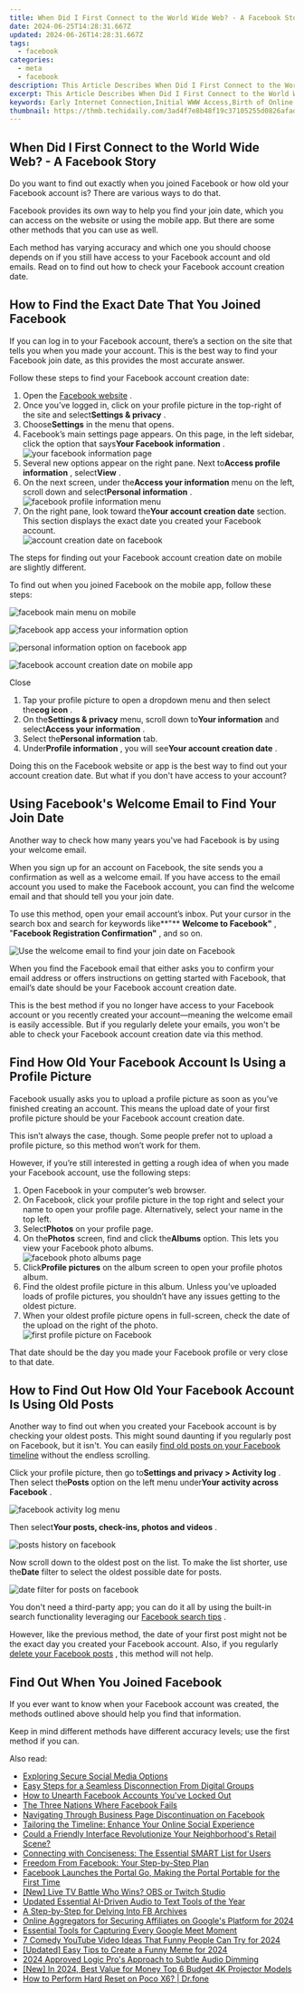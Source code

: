 ```yaml
---
title: When Did I First Connect to the World Wide Web? - A Facebook Story
date: 2024-06-25T14:28:31.667Z
updated: 2024-06-26T14:28:31.667Z
tags:
  - facebook
categories:
  - meta
  - facebook
description: This Article Describes When Did I First Connect to the World Wide Web? - A Facebook Story
excerpt: This Article Describes When Did I First Connect to the World Wide Web? - A Facebook Story
keywords: Early Internet Connection,Initial WWW Access,Birth of Online World,Personal WWW Experience,First Web Entry History,Connecting to Web Beginning,My WWW Introduction Story
thumbnail: https://thmb.techidaily.com/3ad4f7e8b48f19c37105255d0826afad52f6608bef33c5c37cef1bfce8aa66b0.jpeg
---
```


## When Did I First Connect to the World Wide Web? - A Facebook Story

 Do you want to find out exactly when you joined Facebook or how old your Facebook account is? There are various ways to do that.

 Facebook provides its own way to help you find your join date, which you can access on the website or using the mobile app. But there are some other methods that you can use as well.

 Each method has varying accuracy and which one you should choose depends on if you still have access to your Facebook account and old emails. Read on to find out how to check your Facebook account creation date.

## How to Find the Exact Date That You Joined Facebook

 If you can log in to your Facebook account, there’s a section on the site that tells you when you made your account. This is the best way to find your Facebook join date, as this provides the most accurate answer.

Follow these steps to find your Facebook account creation date:

1. Open the [Facebook website](https://www.facebook.com/) .
2. Once you’ve logged in, click on your profile picture in the top-right of the site and select**Settings & privacy** .
3. Choose**Settings** in the menu that opens.
4. Facebook’s main settings page appears. On this page, in the left sidebar, click the option that says**Your Facebook information** .  
![your facebook information page](https://static1.makeuseofimages.com/wordpress/wp-content/uploads/2023/06/your-facebook-information-page.jpg)
5. Several new options appear on the right pane. Next to**Access profile information** , select**View** .
6. On the next screen, under the**Access your information** menu on the left, scroll down and select**Personal information** .  
![facebook profile information menu](https://static1.makeuseofimages.com/wordpress/wp-content/uploads/2023/06/facebook-profile-information-menu.jpg)
7. On the right pane, look toward the**Your account creation date** section. This section displays the exact date you created your Facebook account.  
![account creation date on facebook](https://static1.makeuseofimages.com/wordpress/wp-content/uploads/2023/06/account-creation-date-on-facebook.jpg)

 The steps for finding out your Facebook account creation date on mobile are slightly different.

 To find out when you joined Facebook on the mobile app, follow these steps:

![facebook main menu on mobile](https://static1.makeuseofimages.com/wordpress/wp-content/uploads/2023/06/facebook-main-menu-on-mobile.jpg)

![facebook app access your information option](https://static1.makeuseofimages.com/wordpress/wp-content/uploads/2023/06/facebook-app-access-your-information-option.jpg)

![personal information option on facebook app](https://static1.makeuseofimages.com/wordpress/wp-content/uploads/2023/06/personal-information-option-on-facebook-app.jpg)

![facebook account creation date on mobile app](https://static1.makeuseofimages.com/wordpress/wp-content/uploads/2023/06/facebook-account-creation-date-on-mobile-app.jpg)

Close

1. Tap your profile picture to open a dropdown menu and then select the**cog icon** .
2. On the**Settings & privacy** menu, scroll down to**Your information** and select**Access your information** .
3. Select the**Personal information** tab.
4. Under**Profile information** , you will see**Your account creation date** .

 Doing this on the Facebook website or app is the best way to find out your account creation date. But what if you don't have access to your account?

## Using Facebook's Welcome Email to Find Your Join Date

 Another way to check how many years you've had Facebook is by using your welcome email.

 When you sign up for an account on Facebook, the site sends you a confirmation as well as a welcome email. If you have access to the email account you used to make the Facebook account, you can find the welcome email and that should tell you your join date.

 To use this method, open your email account’s inbox. Put your cursor in the search box and search for keywords like**"** **Welcome to Facebook"** , "**Facebook Registration Confirmation"** , and so on.

![Use the welcome email to find your join date on Facebook](https://static1.makeuseofimages.com/wordpress/wp-content/uploads/2021/04/facebook-welcome-email.png)

 When you find the Facebook email that either asks you to confirm your email address or offers instructions on getting started with Facebook, that email’s date should be your Facebook account creation date.

 This is the best method if you no longer have access to your Facebook account or you recently created your account—meaning the welcome email is easily accessible. But if you regularly delete your emails, you won't be able to check your Facebook account creation date via this method.

## Find How Old Your Facebook Account Is Using a Profile Picture

 Facebook usually asks you to upload a profile picture as soon as you’ve finished creating an account. This means the upload date of your first profile picture should be your Facebook account creation date.

 This isn’t always the case, though. Some people prefer not to upload a profile picture, so this method won’t work for them.

 However, if you’re still interested in getting a rough idea of when you made your Facebook account, use the following steps:

1. Open Facebook in your computer’s web browser.
2. On Facebook, click your profile picture in the top right and select your name to open your profile page. Alternatively, select your name in the top left.
3. Select**Photos** on your profile page.
4. On the**Photos** screen, find and click the**Albums** option. This lets you view your Facebook photo albums.  
![facebook photo albums page](https://static1.makeuseofimages.com/wordpress/wp-content/uploads/2023/06/facebook-photo-albums-page-1.jpg)
5. Click**Profile pictures** on the album screen to open your profile photos album.
6. Find the oldest profile picture in this album. Unless you’ve uploaded loads of profile pictures, you shouldn’t have any issues getting to the oldest picture.
7. When your oldest profile picture opens in full-screen, check the date of the upload on the right of the photo.  
![first profile picture on Facebook](https://static1.makeuseofimages.com/wordpress/wp-content/uploads/2023/06/first-profile-picture-on-facebook.jpg)

 That date should be the day you made your Facebook profile or very close to that date.

## How to Find Out How Old Your Facebook Account Is Using Old Posts

 Another way to find out when you created your Facebook account is by checking your oldest posts. This might sound daunting if you regularly post on Facebook, but it isn't. You can easily [find old posts on your Facebook timeline](https://www.makeuseof.com/tag/5-tools-help-find-anything-facebook-timeline/) without the endless scrolling.

 Click your profile picture, then go to**Settings and privacy > Activity log** . Then select the**Posts** option on the left menu under**Your activity across Facebook** .

![facebook activity log menu](https://static1.makeuseofimages.com/wordpress/wp-content/uploads/2023/06/facebook-activity-log-menu.jpg)

 Then select**Your posts, check-ins, photos and videos** .

![posts history on facebook](https://static1.makeuseofimages.com/wordpress/wp-content/uploads/2023/06/posts-history-on-facebook.jpg)

 Now scroll down to the oldest post on the list. To make the list shorter, use the**Date** filter to select the oldest possible date for posts.

![date filter for posts on facebook](https://static1.makeuseofimages.com/wordpress/wp-content/uploads/2023/06/date-filter-for-posts-on-facebook.jpg)

 You don't need a third-party app; you can do it all by using the built-in search functionality leveraging our [Facebook search tips](https://www.makeuseof.com/tag/5-facebook-search-tips/) .

 However, like the previous method, the date of your first post might not be the exact day you created your Facebook account. Also, if you regularly [delete your Facebook posts](https://www.makeuseof.com/how-to-delete-facebook-posts/) , this method will not help.

## Find Out When You Joined Facebook

 If you ever want to know when your Facebook account was created, the methods outlined above should help you find that information.

 Keep in mind different methods have different accuracy levels; use the first method if you can.


<ins class="adsbygoogle"
     style="display:block"
     data-ad-format="autorelaxed"
     data-ad-client="ca-pub-7571918770474297"
     data-ad-slot="1223367746"></ins>



<ins class="adsbygoogle"
     style="display:block"
     data-ad-client="ca-pub-7571918770474297"
     data-ad-slot="8358498916"
     data-ad-format="auto"
     data-full-width-responsive="true"></ins>

<span class="atpl-alsoreadstyle">Also read:</span>
<div><ul>
<li><a href="https://facebook.techidaily.com/exploring-secure-social-media-options/"><u>Exploring Secure Social Media Options</u></a></li>
<li><a href="https://facebook.techidaily.com/easy-steps-for-a-seamless-disconnection-from-digital-groups/"><u>Easy Steps for a Seamless Disconnection From Digital Groups</u></a></li>
<li><a href="https://facebook.techidaily.com/how-to-unearth-facebook-accounts-youve-locked-out/"><u>How to Unearth Facebook Accounts You've Locked Out</u></a></li>
<li><a href="https://facebook.techidaily.com/the-three-nations-where-facebook-fails/"><u>The Three Nations Where Facebook Fails</u></a></li>
<li><a href="https://facebook.techidaily.com/navigating-through-business-page-discontinuation-on-facebook/"><u>Navigating Through Business Page Discontinuation on Facebook</u></a></li>
<li><a href="https://facebook.techidaily.com/tailoring-the-timeline-enhance-your-online-social-experience/"><u>Tailoring the Timeline: Enhance Your Online Social Experience</u></a></li>
<li><a href="https://facebook.techidaily.com/could-a-friendly-interface-revolutionize-your-neighborhoods-retail-scene/"><u>Could a Friendly Interface Revolutionize Your Neighborhood's Retail Scene?</u></a></li>
<li><a href="https://facebook.techidaily.com/connecting-with-conciseness-the-essential-smart-list-for-users/"><u>Connecting with Conciseness: The Essential SMART List for Users</u></a></li>
<li><a href="https://facebook.techidaily.com/freedom-from-facebook-your-step-by-step-plan/"><u>Freedom From Facebook: Your Step-by-Step Plan</u></a></li>
<li><a href="https://facebook.techidaily.com/facebook-launches-the-portal-go-making-the-portal-portable-for-the-first-time/"><u>Facebook Launches the Portal Go, Making the Portal Portable for the First Time</u></a></li>
<li><a href="https://video-capture.techidaily.com/new-live-tv-battle-who-wins-obs-or-twitch-studio/"><u>[New] Live TV Battle  Who Wins? OBS or Twitch Studio</u></a></li>
<li><a href="https://voice-adjusting.techidaily.com/updated-essential-ai-driven-audio-to-text-tools-of-the-year/"><u>Updated Essential AI-Driven Audio to Text Tools of the Year</u></a></li>
<li><a href="https://facebook-clips.techidaily.com/a-step-by-step-for-delving-into-fb-archives/"><u>A Step-by-Step for Delving Into FB Archives</u></a></li>
<li><a href="https://facebook-video-share.techidaily.com/online-aggregators-for-securing-affiliates-on-googles-platform-for-2024/"><u>Online Aggregators for Securing Affiliates on Google's Platform for 2024</u></a></li>
<li><a href="https://on-screen-recording.techidaily.com/essential-tools-for-capturing-every-google-meet-moment/"><u>Essential Tools for Capturing Every Google Meet Moment</u></a></li>
<li><a href="https://youtube-videos.techidaily.com/7-comedy-youtube-video-ideas-that-funny-people-can-try-for-2024/"><u>7 Comedy YouTube Video Ideas That Funny People Can Try for 2024</u></a></li>
<li><a href="https://vp-tips.techidaily.com/updated-easy-tips-to-create-a-funny-meme-for-2024/"><u>[Updated] Easy Tips to Create a Funny Meme for 2024</u></a></li>
<li><a href="https://extra-skills.techidaily.com/2024-approved-logic-pros-approach-to-subtle-audio-dimming/"><u>2024 Approved  Logic Pro's Approach to Subtle Audio Dimming</u></a></li>
<li><a href="https://vp-tips.techidaily.com/new-in-2024-best-value-for-money-top-6-budget-4k-projector-models/"><u>[New] In 2024, Best Value for Money  Top 6 Budget 4K Projector Models</u></a></li>
<li><a href="https://techidaily.com/how-to-perform-hard-reset-on-poco-x6-drfone-by-drfone-reset-android-reset-android/"><u>How to Perform Hard Reset on Poco X6? | Dr.fone</u></a></li>
</ul></div>
